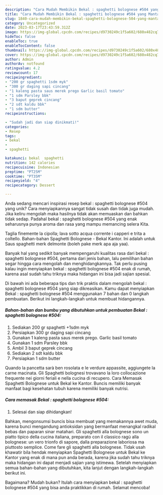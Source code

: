 ```yaml
---
description: "Cara Mudah Membikin Bekal : spaghetti bolognese #504 yang Mantap"
title: "Cara Mudah Membikin Bekal : spaghetti bolognese #504 yang Mantap"
slug: 1840-cara-mudah-membikin-bekal-spaghetti-bolognese-504-yang-mantap
category: Uncategorized
date: 2023-03-17T23:43:59.312Z
image: https://img-global.cpcdn.com/recipes/d9730249c1f5a602/680x482cq70/bekal-spaghetti-bolognese-504-foto-resep-utama.jpg
hideToc: false
enableToc: true
enableTocContent: false
thumbnail: https://img-global.cpcdn.com/recipes/d9730249c1f5a602/680x482cq70/bekal-spaghetti-bolognese-504-foto-resep-utama.jpg
cover: https://img-global.cpcdn.com/recipes/d9730249c1f5a602/680x482cq70/bekal-spaghetti-bolognese-504-foto-resep-utama.jpg
author: Admin
authorAv: notfound
ratingvalue: 4.2
reviewcount: 17
recipeingredient:
- "200 gr spaghetti 1sdm myk"
- "300 gr daging sapi cincang"
- "1 kaleng pasta saus merek prego Garlic basil tomato"
- "1 sdm Parsley bbk"
- "3 baput geprek cincang"
- "2 sdt kaldu bbk"
- "1 sdm butter"
recipeinstructions:

- "Sudah jadi dan siap dinikmati!"
categories:
- Resep
tags:
- bekal
- 
- spaghetti

katakunci: bekal  spaghetti 
nutrition: 142 calories
recipecuisine: Indonesian
preptime: "PT25M"
cooktime: "PT35M"
recipeyield: "4"
recipecategory: Dessert

---
```





Anda sedang mencari inspirasi resep bekal : spaghetti bolognese #504 yang unik? Cara menyiapkannya sangat tidak susah dan tidak juga mudah. Jika keliru mengolah maka hasilnya tidak akan memuaskan dan bahkan tidak sedap. Padahal bekal : spaghetti bolognese #504 yang enak seharusnya punya aroma dan rasa yang mampu memancing selera Kita.





Taglia finemente la cipolla; lava sotto acqua corrente i capperi e trita a coltello. Bahan-bahan Spaghetti Bolognese - Bekal Kantor. Ini adalah untuk Saus spaghetti merk delmonte (boleh pake merk apa aja yaa).

Banyak hal yang sedikit banyak mempengaruhi kualitas rasa dari bekal : spaghetti bolognese #504, pertama dari jenis bahan, lalu pemilihan bahan segar hingga cara mengolah dan menghidangkannya. Tak perlu pusing kalau ingin menyiapkan bekal : spaghetti bolognese #504 enak di rumah, karena asal sudah tahu triknya maka hidangan ini bisa jadi sajian spesial.






Di bawah ini ada beberapa tips dan trik praktis dalam mengolah bekal : spaghetti bolognese #504 yang siap dikreasikan. Kamu dapat menyiapkan Bekal : spaghetti bolognese #504 menggunakan 7 bahan dan 0 langkah pembuatan. Berikut ini langkah-langkah untuk membuat hidangannya.

<!--inarticleads1-->

##### Bahan-bahan dan bumbu yang dibutuhkan untuk pembuatan Bekal : spaghetti bolognese #504:

1. Sediakan 200 gr spaghetti +1sdm myk
1. Persiapkan 300 gr daging sapi cincang
1. Gunakan 1 kaleng pasta saus merek prego. Garlic basil tomato
1. Gunakan 1 sdm Parsley bbk
1. Ambil 3 baput geprek cincang
1. Sediakan 2 sdt kaldu bbk
1. Persiapkan 1 sdm butter


Quando la pancetta sarà ben rosolata e le verdure appassite, aggiungete la carne macinata. Gli Spaghetti bolognesi trovavano la loro collocazione frequente nei giorni feriali e nella cucina di recupero. Cara Memasak Spaghetti Bolognese untuk Bekal ke Kantor. Buncis memiliki banyak manfaat bagi kesehatan tubuh karena memiliki banyak nutrisi. 

<!--inarticleads2-->

##### Cara memasak Bekal : spaghetti bolognese #504:


1. Selesai dan siap dihidangkan!

Bahkan, mengonsumsi buncis bisa membuat yang memakannya awet muda, karena bunci mengandung antioksidan yang bermanfaat menangkal radikal bebas dan paparan sinar matahari. Gli spaghetti alla bolognese sono un piatto tipico della cucina italiana, preparato con il classico ragù alla bolognese: un vero trionfo di sapore, dalla preparazione laboriosa ma piuttosto semplice. Come fare gli spaghetti alla bolognese. Tidak usah khawatir bila hendak menyiapkan Spaghetti Bolognese untuk Bekal ke Kantor yang enak di mana pun anda berada, karena jika sudah tahu triknya maka hidangan ini dapat menjadi sajian yang istimewa. Setelah menyiapkan semua bahan-bahan yang dibutuhkan, kita lanjut dengan langkah-langkah berikut ini. 

Bagaimana? Mudah bukan? Itulah cara menyiapkan bekal : spaghetti bolognese #504 yang bisa anda praktikkan di rumah. Selamat mencoba!
